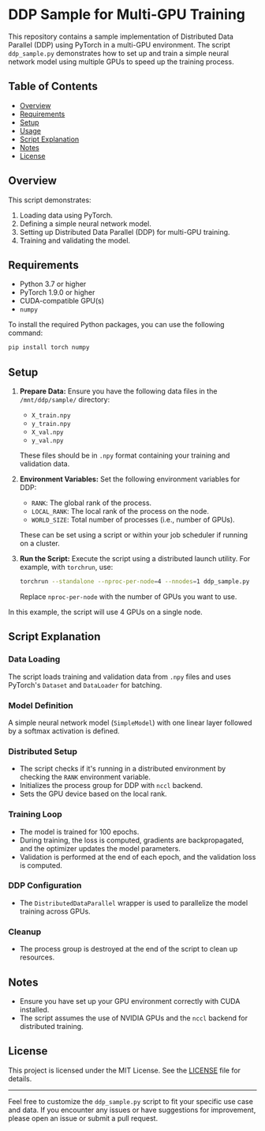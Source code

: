 # DDP Sample for Multi-GPU Training

This repository contains a sample implementation of Distributed Data Parallel (DDP) using PyTorch in a multi-GPU environment. The script `ddp_sample.py` demonstrates how to set up and train a simple neural network model using multiple GPUs to speed up the training process.

## Table of Contents

- [Overview](#overview)
- [Requirements](#requirements)
- [Setup](#setup)
- [Usage](#usage)
- [Script Explanation](#script-explanation)
- [Notes](#notes)
- [License](#license)

## Overview

This script demonstrates:
1. Loading data using PyTorch.
2. Defining a simple neural network model.
3. Setting up Distributed Data Parallel (DDP) for multi-GPU training.
4. Training and validating the model.

## Requirements

- Python 3.7 or higher
- PyTorch 1.9.0 or higher
- CUDA-compatible GPU(s)
- `numpy`

To install the required Python packages, you can use the following command:

```bash
pip install torch numpy
```

## Setup

1. **Prepare Data:**
   Ensure you have the following data files in the `/mnt/ddp/sample/` directory:
   - `X_train.npy`
   - `y_train.npy`
   - `X_val.npy`
   - `y_val.npy`

   These files should be in `.npy` format containing your training and validation data.

2. **Environment Variables:**
   Set the following environment variables for DDP:
   - `RANK`: The global rank of the process.
   - `LOCAL_RANK`: The local rank of the process on the node.
   - `WORLD_SIZE`: Total number of processes (i.e., number of GPUs).

   These can be set using a script or within your job scheduler if running on a cluster.

3. **Run the Script:**
   Execute the script using a distributed launch utility. For example, with `torchrun`, use:

   ```bash
   torchrun --standalone --nproc-per-node=4 --nnodes=1 ddp_sample.py
   ```

   Replace `nproc-per-node` with the number of GPUs you want to use.

In this example, the script will use 4 GPUs on a single node.

## Script Explanation

### Data Loading

The script loads training and validation data from `.npy` files and uses PyTorch's `Dataset` and `DataLoader` for batching. 

### Model Definition

A simple neural network model (`SimpleModel`) with one linear layer followed by a softmax activation is defined.

### Distributed Setup

- The script checks if it's running in a distributed environment by checking the `RANK` environment variable.
- Initializes the process group for DDP with `nccl` backend.
- Sets the GPU device based on the local rank.

### Training Loop

- The model is trained for 100 epochs.
- During training, the loss is computed, gradients are backpropagated, and the optimizer updates the model parameters.
- Validation is performed at the end of each epoch, and the validation loss is computed.

### DDP Configuration

- The `DistributedDataParallel` wrapper is used to parallelize the model training across GPUs.

### Cleanup

- The process group is destroyed at the end of the script to clean up resources.

## Notes

- Ensure you have set up your GPU environment correctly with CUDA installed.
- The script assumes the use of NVIDIA GPUs and the `nccl` backend for distributed training.

## License

This project is licensed under the MIT License. See the [LICENSE](LICENSE) file for details.

---

Feel free to customize the `ddp_sample.py` script to fit your specific use case and data. If you encounter any issues or have suggestions for improvement, please open an issue or submit a pull request.